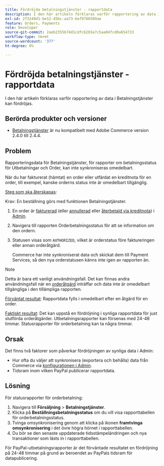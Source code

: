 ```yaml
---
title: Fördröjda betalningstjänster - rapportdata
description: I den här artikeln förklaras varför rapportering av data i Betalningstjänster kan fördröjas.
exl-id: 2f3249d1-be12-45bc-aa73-bef9766509ae
feature: Orders, Payments
role: Developer
source-git-commit: 2aeb2355b74d1cdfc62b5e7c5aa04fcd0a654733
workflow-type: tm+mt
source-wordcount: '377'
ht-degree: 0%

---
```


# Fördröjda betalningstjänster - rapportdata

I den här artikeln förklaras varför rapportering av data i Betalningstjänster kan fördröjas.

## Berörda produkter och versioner

* [Betalningstjänster](https://marketplace.magento.com/magento-payment-services.html) är nu kompatibelt med Adobe Commerce version 2.4.0 till 2.4.4.

## Problem

Rapporteringsdata för Betalningstjänster, för rapporter om betalningsstatus för Utbetalningar och Order, kan inte synkroniseras omedelbart.

När du har fakturerat (hämtat) en order eller utfärdat en kreditnota för en order, till exempel, kanske orderns status inte är omedelbart tillgänglig.

<u>Steg som ska återskapas</u>:

Krav: En beställning görs med funktionen Betalningstjänster.

1. En order är [fakturerad](https://experienceleague.adobe.com/en/docs/commerce-admin/stores-sales/order-management/invoices#create-an-invoice) (eller [annullerad](https://experienceleague.adobe.com/en/docs/commerce-admin/stores-sales/point-of-purchase/assist/customer-account-create-order) eller [återbetald via kreditnota](https://experienceleague.adobe.com/en/docs/commerce-admin/stores-sales/order-management/credit-memos/credit-memos)) i [Admin](https://experienceleague.adobe.com/en/docs/commerce-admin/start/admin/admin).
1. Navigera till rapporten Orderbetalningsstatus för att se information om den ordern.
1. Statusen visas som `AUTHORIZED`, vilket är orderstatus före faktureringen eller annan orderåtgärd.

   Commerce har inte synkroniserat data och skickat dem till Payment Services, så den nya orderstatusen känns inte igen av rapporten än.

>[!NOTE]
>
>Detta är bara ett vanligt användningsfall. Det kan finnas andra användningsfall när en [orderåtgärd](https://experienceleague.adobe.com/en/docs/commerce-admin/stores-sales/order-management/orders/orders#actions) inträffar och data inte är omedelbart tillgängliga i den tillämpliga rapporten.

<u>Förväntat resultat</u>:
Rapportdata fylls i omedelbart efter en åtgärd för en order.

<u>Faktiskt resultat</u>:
Det kan uppstå en fördröjning i synliga rapportdata för just slutförda orderåtgärder. Utbetalningsrapporter kan försenas med 24-48 timmar. Statusrapporter för orderbetalning kan ta några timmar.

## Orsak

Det finns två faktorer som påverkar fördröjningen av synliga data i Admin:

* Hur ofta du väljer att synkronisera (exportera och behålla) data från Commerce via [konfigurationen i Admin](https://experienceleague.adobe.com/docs/commerce-merchant-services/payment-services/configure/configure-admin.html).
* Tidsram inom vilken PayPal publicerar rapportdata.

## Lösning

För statusrapporter för orderbetalning:

1. Navigera till **Försäljning** > **Betalningstjänster**.
1. Klicka på **Beställningsbetalningsstatus** om du vill visa rapporttabellen för orderbetalningsstatus.
1. Tvinga omsynkronisering genom att klicka på ikonen **framtvinga omsynkronisering** i det övre högra hörnet i rapporttabellen.
1. Du bör se den senaste uppdaterade tidsstämpeländringen och nya transaktioner som lästs in i rapporttabellen.

För PayPal-utbetalningsrapporter är det förväntade resultatet en fördröjning på 24-48 timmar på grund av beroendet av PayPals tidsram för datapublicering.
